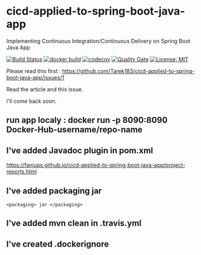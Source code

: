 # cicd-applied-to-spring-boot-java-app
Implementing Continuous Integration/Continuous Delivery on Spring Boot Java App 

[![Build Status](https://travis-ci.com/Tarek183/cicd-applied-to-spring-boot-java-app.svg)](https://travis-ci.com/Tarek183/cicd-applied-to-spring-boot-java-app)
[![docker build](https://img.shields.io/docker/cloud/build/tarekbettaieb/cicd-applied-to-spring-boot-java-app)](https://cloud.docker.com/u/tarekbettaieb/repository/docker/tarekbettaieb/cicd-applied-to-spring-boot-java-app)
[![codecov](https://codecov.io/gh/Tarek183/cicd-applied-to-spring-boot-java-app/branch/main/graph/badge.svg)](https://codecov.io/gh/Tarek183/cicd-applied-to-spring-boot-java-app)
[![Quality Gate](https://sonarcloud.io/api/project_badges/measure?project=com.cicd:cicd-applied-to-spring-boot-java-app10&metric=alert_status)](https://sonarcloud.io/dashboard/index/com.cicd:Tarek183_cicd-applied-to-spring-boot-java-app10)
[![License: MIT](https://img.shields.io/badge/License-MIT-yellow.svg)](https://opensource.org/licenses/MIT)


Please read this first : https://github.com/Tarek183/cicd-applied-to-spring-boot-java-app/issues/1

Read the article and this issue.

I'll come back soon.

## run app localy : docker run -p 8090:8090 Docker-Hub-username/repo-name

## I've added Javadoc plugin in pom.xml

https://fanjups.github.io/cicd-applied-to-spring-boot-java-app/project-reports.html

## I've added packaging jar 

```
<packaging> jar </packaging>
```

## I've added mvn clean in .travis.yml

## I've created .dockerignore
